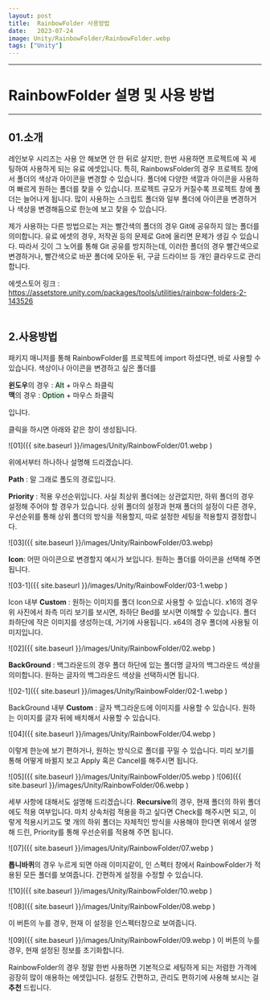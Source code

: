 ```yaml
---
layout: post
title:  RainbowFolder 사용방법
date:   2023-07-24
image: Unity/RainbowFolder/RainbowFolder.webp
tags: ["Unity"]
---
```




---
# RainbowFolder 설명 및 사용 방법
---

## 01.소개

레인보우 시리즈는 사용 안 해보면 안 한 뒤로 살지만, 한번 사용하면 프로젝트에 꼭 세팅하여 사용하게 되는 유료 에셋입니다.
특히, RainbowsFolder의 경우 프로젝트 창에서 폴더의 색상과 아이콘을 변경할 수 있습니다.
폴더에 다양한 색깔과 아이콘을 사용하여 빠르게 원하는 폴더를 찾을 수 있습니다.
프로젝트 규모가 커질수록 프로젝트 창에 폴더는 늘어나게 됩니다. 많이 사용하는 스크립트 폴더와 일부 폴더에 아이콘을 변경하거나
색상을 변경해둠으로 한눈에 보고 찾을 수 있습니다.

제가 사용하는 다른 방법으로는 저는 빨간색의 폴더의 경우 Git에 공유하지 않는 폴더를 의미합니다.
유료 에셋의 경우, 저작권 등의 문제로 Git에 올리면 문제가 생길 수 있습니다. 따라서 깃이 그 노어를 통해 Git 공유를 방지하는데,
이러한 폴더의 경우 빨간색으로 변경하거나, 빨간색으로 바꾼 폴더에 모아둔 뒤, 구글 드라이브 등 개인 클라우드로 관리합니다.

에셋스토어 링크 : <https://assetstore.unity.com/packages/tools/utilities/rainbow-folders-2-143526>
<br><br>
## 2.사용방법

패키지 매니저를 통해 RainbowFolder를 프로젝트에 import 하셨다면, 바로 사용할 수 있습니다.
색상이나 아이콘을 변경하고 싶은 폴더를

**윈도우**의 경우 : <mark style='background-color: #dcffe4'>Alt</mark> + 마우스 좌클릭<br>
**맥**의 경우 : <mark style='background-color: #dcffe4'>Option</mark> + 마우스 좌클릭

입니다.

클릭을 하시면 아래와 같은 창이 생성됩니다.

![01]({{ site.baseurl }}/images/Unity/RainbowFolder/01.webp )
<br>

위에서부터 하나하나 설명해 드리겠습니다.

**Path** : 말 그래로 폴도의 경로입니다.

**Priority** : 적용 우선순위입니다. 사실 최상위 폴더에는 상관없지만, 하위 폴더의 경우 설정해 주어야 할 경우가 있습니다. 상위 폴더의 설정과 현재 폴더의 설정이 다른 경우, 우선순위를 통해 상위 폴더의 방식을 적용할지, 따로 설정한 세팅을 적용할지 결정합니다.

![03]({{ site.baseurl }}/images/Unity/RainbowFolder/03.webp)

**Icon**: 어떤 아이콘으로 변경할지 예시가 보입니다. 원하는 폴더를 아이콘을 선택해 주면 됩니다.

![03-1]({{ site.baseurl }}/images/Unity/RainbowFolder/03-1.webp )

Icon 내부 **Custom** : 원하는 이미지를 폴더 Icon으로 사용할 수 있습니다. x16의 경우 위 사진에서 좌측 미리 보기를 보시면, 좌하단 Bed를 보시면 이해할 수 있습니다. 폴더 좌하단에 작은 이미지를 생성하는데, 거기에 사용됩니다. x64의 경우 폴더에 사용될 이미지입니다.

![02]({{ site.baseurl }}/images/Unity/RainbowFolder/02.webp )

**BackGround** : 백그라운드의 경우 폴더 하단에 있는 폴더명 글자의 백그라운드 색상을 의미합니다. 원하는 글자의 백그라운드 색상을 선택하시면 됩니다.

![02-1]({{ site.baseurl }}/images/Unity/RainbowFolder/02-1.webp )

BackGround 내부 **Custom** : 글자 백그라운드에 이미지를 사용할 수 있습니다. 원하는 이미지를 글자 뒤에 배치해서 사용할 수 있습니다.

![04]({{ site.baseurl }}/images/Unity/RainbowFolder/04.webp )

이렇게 한눈에 보기 편하거나, 원하는 방식으로 폴더를 꾸밀 수 있습니다. 미리 보기를 통해 어떻게 바뀔지 보고 Apply 혹은 Cancel를 해주시면 됩니다.

![05]({{ site.baseurl }}/images/Unity/RainbowFolder/05.webp )
![06]({{ site.baseurl }}/images/Unity/RainbowFolder/06.webp )

세부 사항에 대해서도 설명해 드리겠습니다.
**Recursive**의 경우, 현재 폴더의 하위 폴더에도 적용 여부입니다. 마치 상속처럼 적용을 하고 싶다면 Check를 해주시면 되고, 이렇게 적용시키고도 몇 개의 하위 폴더는 자체적인 방식을 사용해야 한다면 위에서 설명해 드린, Priority를 통해 우선순위를 적용해 주면 됩니다.

![07]({{ site.baseurl }}/images/Unity/RainbowFolder/07.webp )

**톱니바퀴**의 경우 누르게 되면 아래 이미지같이, 인 스펙터 창에서 RainbowFolder가 적용된 모든 폴더를 보여줍니다. 간편하게 설정을 수정할 수 있습니다.

![10]({{ site.baseurl }}/images/Unity/RainbowFolder/10.webp )

![08]({{ site.baseurl }}/images/Unity/RainbowFolder/08.webp )

이 버튼의 누를 경우, 현재 이 설정을 인스펙터창으로 보여줍니다.

![09]({{ site.baseurl }}/images/Unity/RainbowFolder/09.webp )
이 버튼의 누를경우, 현재 설정된 정보를 초기화합니다. 

RainbowFolder의 경우 정말 한번 사용하면 기본적으로 세팅하게 되는 저렴한 가격에 굉장히 많이 애용하는 에셋입니다.
설정도 간편하고, 관리도 편하기에 사용해 보시는 걸 **추천** 드립니다.


